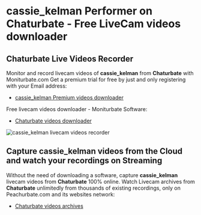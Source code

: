 # cassie_kelman Performer on Chaturbate - Free LiveCam videos downloader

## Chaturbate Live Videos Recorder

Monitor and record livecam videos of **cassie_kelman** from **Chaturbate** with Moniturbate.com
Get a premium trial for free by just and only registering with your Email address:
* [cassie_kelman Premium videos downloader](https://moniturbate.com/request-demo-licence-key.html)

Free livecam videos downloader - Moniturbate Software:
* [Chaturbate videos downloader](https://moniturbate.com/moniturbate-download-software.html)

![cassie_kelman livecam videos recorder](https://peachurnet.com/templates/moniturbate-software.png)


## Capture cassie_kelman videos from the Cloud and watch your recordings on Streaming

Without the need of downloading a software, capture **cassie_kelman** livecam videos from **Chaturbate** 100% online.
Watch Livecam archives from **Chaturbate** unlimitedly from thousands of existing recordings, only on Peachurbate.com and its websites network:
* [Chaturbate videos archives](https://peachurnet.com/)